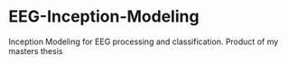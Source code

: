 # EEG-Inception-Modeling
Inception Modeling for EEG processing and classification. Product of my masters thesis
